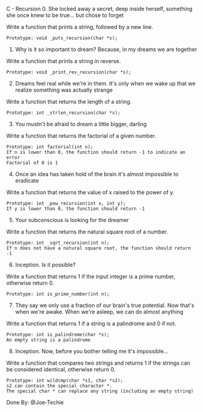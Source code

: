 C - Recursion
0. She locked away a secret, deep inside herself, something she once knew to be true... but chose to forget

Write a function that prints a string, followed by a new line.

    Prototype: void _puts_recursion(char *s);

1. Why is it so important to dream? Because, in my dreams we are together

Write a function that prints a string in reverse.

    Prototype: void _print_rev_recursion(char *s);

2. Dreams feel real while we're in them. It's only when we wake up that we realize something was actually strange

Write a function that returns the length of a string.

    Prototype: int _strlen_recursion(char *s);

3. You mustn't be afraid to dream a little bigger, darling

Write a function that returns the factorial of a given number.

    Prototype: int factorial(int n);
    If n is lower than 0, the function should return -1 to indicate an error
    Factorial of 0 is 1

4. Once an idea has taken hold of the brain it's almost impossible to eradicate

Write a function that returns the value of x raised to the power of y.

    Prototype: int _pow_recursion(int x, int y);
    If y is lower than 0, the function should return -1

5. Your subconscious is looking for the dreamer

Write a function that returns the natural square root of a number.

    Prototype: int _sqrt_recursion(int n);
    If n does not have a natural square root, the function should return -1

6. Inception. Is it possible?

Write a function that returns 1 if the input integer is a prime number, otherwise return 0.

    Prototype: int is_prime_number(int n);

7. They say we only use a fraction of our brain's true potential. Now that's when we're awake. When we're asleep, we can do almost anything

Write a function that returns 1 if a string is a palindrome and 0 if not.

    Prototype: int is_palindrome(char *s);
    An empty string is a palindrome

8. Inception. Now, before you bother telling me it's impossible...

Write a function that compares two strings and returns 1 if the strings can be considered identical, otherwise return 0.

    Prototype: int wildcmp(char *s1, char *s2);
    s2 can contain the special character *.
    The special char * can replace any string (including an empty string)

Done By: @Joe-Techie
